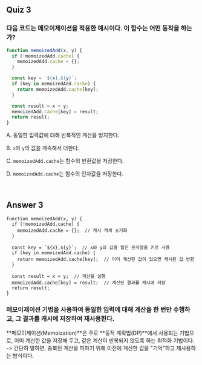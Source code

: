 ## Quiz 3

### 다음 코드는 **메모이제이션**을 적용한 예시이다. 이 함수는 어떤 동작을 하는가?

```jsx
function memoizedAdd(x, y) {
  if (!memoizedAdd.cache) {
    memoizedAdd.cache = {};
  }

  const key = `${x},${y}`;
  if (key in memoizedAdd.cache) {
    return memoizedAdd.cache[key];
  }

  const result = x + y;
  memoizedAdd.cache[key] = result;
  return result;
}
```

A. 동일한 입력값에 대해 반복적인 계산을 방지한다.

B. `x`와 `y`의 값을 계속해서 더한다.

C. `memoizedAdd.cache`는 함수의 반환값을 저장한다.

D. `memoizedAdd.cache`는 함수의 인자값을 저장한다.

<br>

## Answer 3

```
function memoizedAdd(x, y) {
  if (!memoizedAdd.cache) {
    memoizedAdd.cache = {};  // 캐시 객체 초기화
  }

  const key = `${x},${y}`;  // x와 y의 값을 합친 문자열을 키로 사용
  if (key in memoizedAdd.cache) {
    return memoizedAdd.cache[key];  // 이미 계산된 값이 있으면 캐시된 값 반환
  }

  const result = x + y;  // 계산을 실행
  memoizedAdd.cache[key] = result;  // 계산된 결과를 캐시에 저장
  return result;
}
```

### 메모이제이션 기법을 사용하여 동일한 입력에 대해 계산을 한 번만 수행하고, 그 결과를 캐시에 저장하여 재사용한다.

**메모이제이션(Memoization)**은 주로 **동적 계획법(DP)**에서 사용되는 기법으로, 이미 계산한 값을 저장해 두고, 같은 계산이 반복되지 않도록 하는 최적화 기법이다.
-> 간단히 말하면, 중복된 계산을 피하기 위해 이전에 계산한 값을 "기억"하고 재사용하는 방식이다.
